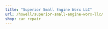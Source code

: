 ```yaml
---
title: "Superior Small Engine Worx LLC"
url: /howell/superior-small-engine-worx-llc/
shop: car repair
---
```

